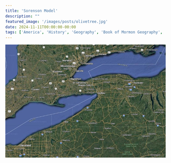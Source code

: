 ```yaml
---
title: 'Sorenson Model'
description: ""
featured_image: '/images/posts/olivetree.jpg'
date: 2024-11-11T00:00:00-00:00
tags: ['America', 'History', 'Geography', 'Book of Mormon Geography', 'Book of Mormon']
---
```



![Lake Erie](image.png)


